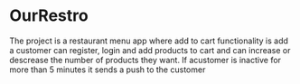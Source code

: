 # OurRestro
The project is a restaurant menu app where add to cart functionality is add a customer can register, login and add products to cart and can increase or descrease the number of products they want.
If acustomer is inactive for more than 5 minutes it sends a push to the customer 
